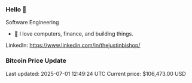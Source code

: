 ### Hello 🤙  

Software Engineering

- 🔭 I love computers, finance, and building things.
  
LinkedIn: https://www.linkedin.com/in/thejustinbishop/  


























































































































































































































































































































































































































































































































































































































































































































































































### Bitcoin Price Update
Last updated: 2025-07-01 12:49:24 UTC
Current price: $106,473.00 USD

